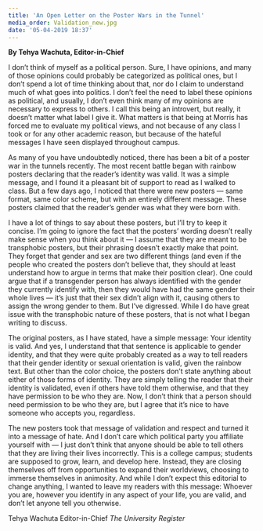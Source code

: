 ```yaml
---
title: 'An Open Letter on the Poster Wars in the Tunnel'
media_order: Validation_new.jpg
date: '05-04-2019 18:37'
---
```


**By Tehya Wachuta, Editor-in-Chief**

I don’t think of myself as a political person. Sure, I have opinions, and many of those opinions could probably be categorized as political ones, but I don’t spend a lot of time thinking about that, nor do I claim to understand much of what goes into politics. I don’t feel the need to label these opinions as political, and usually, I don’t even think many of my opinions are necessary to express to others. I call this being an introvert, but really, it doesn’t matter what label I give it. What matters is that being at Morris has forced me to evaluate my political views, and not because of any class I took or for any other academic reason, but because of the hateful messages I have seen displayed throughout campus.

As many of you have undoubtedly noticed, there has been a bit of a poster war in the tunnels recently. The most recent battle began with rainbow posters declaring that the reader’s identity was valid. It was a simple message, and I found it a pleasant bit of support to read as I walked to class. But a few days ago, I noticed that there were new posters — same format, same color scheme, but with an entirely different message. These posters claimed that the reader’s gender was what they were born with.

I have a lot of things to say about these posters, but I’ll try to keep it concise. I’m going to ignore the fact that the posters’ wording doesn’t really make sense when you think about it — I assume that they are meant to be transphobic posters, but their phrasing doesn’t exactly make that point. They forget that gender and sex are two different things (and even if the people who created the posters don’t believe that, they should at least understand how to argue in terms that make their position clear). One could argue that if a transgender person has always identified with the gender they currently identify with, then they would have had the same gender their whole lives — it’s just that their sex didn’t align with it, causing others to assign the wrong gender to them. But I’ve digressed. While I do have great issue with the transphobic nature of these posters, that is not what I began writing to discuss.

The original posters, as I have stated, have a simple message: Your identity is valid. And yes, I understand that that sentence is applicable to gender identity, and that they were quite probably created as a way to tell readers that their gender identity or sexual orientation is valid, given the rainbow text. But other than the color choice, the posters don’t state anything about either of those forms of identity. They are simply telling the reader that their identity is validated, even if others have told them otherwise, and that they have permission to be who they are. Now, I don’t think that a person should need permission to be who they are, but I agree that it’s nice to have someone who accepts you, regardless.

The new posters took that message of validation and respect and turned it into a message of hate. And I don’t care which political party you affiliate yourself with — I just don’t think that anyone should be able to tell others that they are living their lives incorrectly. This is a college campus; students are supposed to grow, learn, and develop here. Instead, they are closing themselves off from opportunities to expand their worldviews, choosing to immerse themselves in animosity. And while I don’t expect this editorial to change anything, I wanted to leave my readers with this message: Whoever you are, however you identify in any aspect of your life, you are valid, and don’t let anyone tell you otherwise.

Tehya Wachuta
Editor-in-Chief
_The University Register_